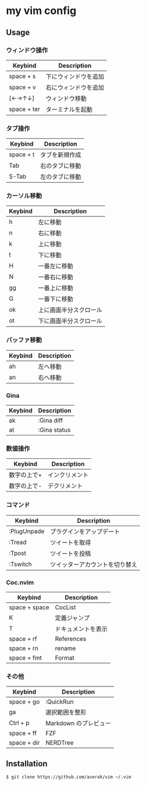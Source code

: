 # my vim config

## Usage

### ウィンドウ操作

| Keybind     | Description          |
| ----------- | -------------------- |
| space + s   | 下にウィンドウを追加 |
| space + v   | 右にウィンドウを追加 |
| [←→↑↓]      | ウィンドウ移動       |
| space + ter | ターミナルを起動     |

### タブ操作

| Keybind   | Description    |
| --------- | -------------- |
| space + t | タブを新規作成 |
| Tab       | 右のタブに移動 |
| S-Tab     | 左のタブに移動 |

### カーソル移動

| Keybind | Description            |
| ------- | ---------------------- |
| h       | 左に移動               |
| n       | 右に移動               |
| k       | 上に移動               |
| t       | 下に移動               |
| H       | 一番左に移動           |
| N       | 一番右に移動           |
| gg      | 一番上に移動           |
| G       | 一番下に移動           |
| ok      | 上に画面半分スクロール |
| ot      | 下に画面半分スクロール |

### バッファ移動

| Keybind | Description |
| ------- | ----------- |
| ah      | 左へ移動    |
| an      | 右へ移動    |

### Gina

| Keybind | Description  |
| ------- | ------------ |
| ak      | :Gina diff   |
| at      | :Gina status |

### 数値操作

| Keybind     | Description    |
| ----------- | -------------- |
| 数字の上で+ | インクリメント |
| 数字の上で- | デクリメント   |

### コマンド

| Keybind     | Description                    |
| ----------- | ------------------------------ |
| :PlugUnpade | プラグインをアップデート       |
| :Tread      | ツイートを取得                 |
| :Tpost      | ツイートを投稿                 |
| :Tswitch    | ツイッターアカウントを切り替え |

### Coc.nvim

| Keybind       | Description        |
| ------------- | ------------------ |
| space + space | CocList            |
| K             | 定義ジャンプ       |
| T             | ドキュメントを表示 |
| space + rf    | References         |
| space + rn    | rename             |
| space + fmt   | Format             |

### その他

| Keybind     | Description           |
| ----------- | --------------------- |
| space + go  | :QuickRun             |
| ga          | 選択範囲を整形        |
| Ctrl + p    | Markdown のプレビュー |
| space + ff  | FZF                   |
| space + dir | NERDTree              |

## Installation

```sh
$ git clone https://github.com/averak/vim ~/.vim
```
